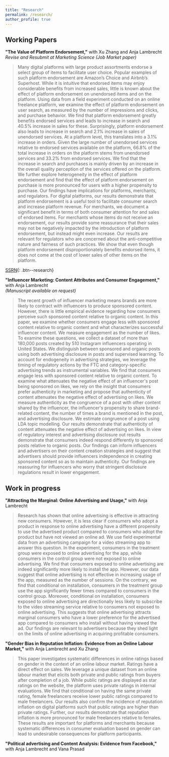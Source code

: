 ```yaml
---
title: "Research"
permalink: /research/
author_profile: true
---
```


## Working Papers

**"The Value of Platform Endorsement,"** with Xu Zhang and Anja Lambrecht  
*Revise and Resubmit at Marketing Science (Job Market paper)*

> Many digital platforms with large product assortments endorse a select group of items to facilitate user choice. Popular examples of such platform endorsement are Amazon’s Choice and Airbnb’s Superhost. While it is intuitive that endorsed items may enjoy considerable benefits from increased sales, little is known about the effect of platform endorsement on unendorsed items and on the platform. Using data from a field experiment conducted on an online freelance platform, we examine the effect of platform endorsement on user search, as measured by the number of impressions and clicks, and purchase behavior. We find that platform endorsement greatly benefits endorsed services and leads to increase in search and 40.5% increase in sales for these. Surprisingly, platform endorsement also leads to increase in search and 2.1% increase in sales of unendorsed services. At a platform level, this translates into a 3.1% increase in orders. Given the large number of unendorsed services relative to endorsed services available on the platform, 66.8% of the total increase in orders on the platform stems from unendorsed services and 33.2% from endorsed services. We find that the increase in search and purchases is mainly driven by an increase in the overall quality perception of the services offered on the platform. We further explore heterogeneity in the effect of platform endorsement and find that the effect of platform endorsement on purchase is more pronounced for users with a higher propensity to purchase. 
Our findings have implications for platforms, merchants, and regulators. For digital platforms, our results demonstrate that platform endorsement is a useful tool to facilitate consumer search and increase platform revenue. For merchants, we document a significant benefit in terms of both consumer attention for and sales of endorsed items. For merchants whose items do not receive an endorsement, our results provide some reassurance that their sales may not be negatively impacted by the introduction of platform endorsement, but instead might even increase. Our results are relevant for regulators who are concerned about the anti-competitive nature and fairness of such practices. We show that even though platform endorsement disproportionately benefits endorsed items, it does not come at the cost of lower sales of other items on the platform.

[SSRN](https://papers.ssrn.com/sol3/papers.cfm?abstract_id=4144605){: .btn--research}

**"Influencer Marketing: Content Attributes and Consumer Engagement,"** with Anja Lambrecht  
*(Manuscript available on request)*

> The recent growth of influencer marketing means brands are more likely to contract with influencers to produce sponsored content. However, there is little empirical evidence regarding how consumers perceive such sponsored content relative to organic content. In this paper, we examine whether consumers engage less with sponsored content relative to organic content and what characterizes successful influencer content. We measure engagement as the number of likes. To examine these questions, we collect a dataset of more than 180,000 posts created by 510 Instagram influencers operating in United States. We distinguish between sponsored and organic posts using both advertising disclosure in posts and supervised learning. To account for endogeneity in advertising strategies, we leverage the timing of regulatory actions by the FTC and category-specific advertising trends as instrumental variables. We find that consumers engage less with sponsored content relative to organic content. To examine what attenuates the negative effect of an influencer's post being sponsored on likes, we rely on the insight that consumers prefer authenticity in marketing and propose that authenticity of content attenuates the negative effect of advertising on likes. We measure authenticity as the congruence of a post with other content shared by the influencer, the influencer's propensity to share brand-related content, the number of times a brand is mentioned in the post, and advertising disclosure. We estimate congruence of a post using LDA topic modelling. Our results demonstrate that authenticity of content attenuates the negative effect of advertising on likes. In view of regulatory interest and advertising disclosure out results demonstrate that consumers indeed respond differently to sponsored posts relative to organic posts. Our findings can inform influencers and advertisers on their content creation strategies and suggest that advertisers should provide influencers independence in creating sponsored content so as to maintain authenticity. Our findings are reassuring for influencers who worry that stringent disclosure regulations result in lower engagement.

## Work in progress

**"Attracting the Marginal: Online Advertising and Usage,"** with Anja Lambrecht

> Research has shown that online advertising is effective in attracting new consumers. However, it is less clear if consumers who adopt a product in response to online advertising have a different propensity to use the advertised product compared to consumers who adopt the product but have not viewed an online ad. We use field experimental data from an advertising campaign for a video streaming app to answer this question. In the experiment, consumers in the treatment group were exposed to online advertising for the app, while consumers in the control group were not exposed to online advertising. We find that consumers exposed to online advertising are indeed significantly more likely to install the app. However, our data suggest that online advertising is not effective in increasing usage of the app, measured as the number of sessions. On the contrary, we find that conditional on installation, consumers in the treatment group use the app significantly fewer times compared to consumers in the control group. Moreover, conditional on installation, consumers exposed to online advertising are directionally less likely to subscribe to the video streaming service relative to consumers not exposed to online advertising. This suggests that online advertising attracts marginal consumers who have a lower preference for the advertised app compared to consumers who install without having viewed the ad. Our findings are relevant to advertisers because they shed light on the limits of online advertising in acquiring profitable consumers.


**"Gender Bias in Reputation Inflation: Evidence from an Online Labour Market,"** with Anja Lambrecht and Xu Zhang

> This paper investigates systematic differences in online ratings based on gender in the context of an online labour market. Ratings have a direct effect on sales. We leverage a unique dataset from an online labour market that elicits both private and public ratings from buyers after completion of a job. While public ratings are displayed as star ratings on the website, the platform uses private ratings in internal evaluations. We find that conditional on having the same private rating, female freelancers receive lower public ratings compared to male freelancers. Our results also confirm the incidence of reputation inflation on digital platforms such that public ratings are higher than private ratings. Further, our results demonstrate that reputation inflation is more pronounced for male freelancers relative to females. These results are important for platforms and merchants because systematic differences in consumer evaluation based on gender can lead to undesirable consequences for platform participants.

**"Political advertising and Content Analysis: Evidence from Facebook,"** with Anja Lambrecht and Vana Prasad
